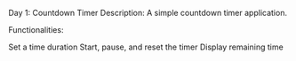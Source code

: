Day 1: Countdown Timer
Description: A simple countdown timer application.

Functionalities:

Set a time duration
Start, pause, and reset the timer
Display remaining time
